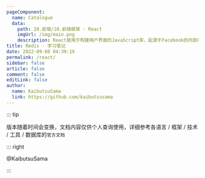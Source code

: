 ```yaml
---
pageComponent:
  name: Catalogue
  data:
    path: 20.前端/10.前端框架 - React
    imgUrl: /img/main.png
    description: React是用于构建用户界面的JavaScript库，起源于Facebook的内部项目，该公司对市场上所有 JavaScript MVC框架都不满意，决定自行开发一套，用于架设Instagram的网站。于2013年5月开源。
title: Redis - 学习笔记
date: 2022-09-08 04:39:19
permalink: /react/
sidebar: false
article: false
comment: false
editLink: false
author:
  name: KaibutsuSama
  link: https://github.com/kaibutsusama
---
```


::: tip

版本随着时间会变换，文档内容仅供个人查询使用，详细参考各语言 / 框架 / 技术 / 工具 / 数据库的`官方文档`

::: right

@KaibutsuSama

:::
